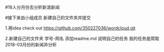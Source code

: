 #18人分月份去分析新浪新闻

#接下来由小组成员 新建自己的文件夹并提交

1.用idea check out https://github.com/350227036/wordcloud.git

2.新建自己的文件夹
    学号-网名
    添加readme.md 说明自己的任务
        我的任务是爬取2018-03月份的新闻并分析